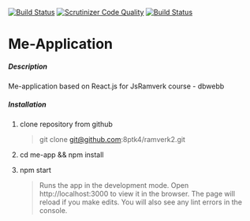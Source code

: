 [![Build Status](https://travis-ci.org/8ptk4/ramverk2.svg?branch=master)](https://travis-ci.org/8ptk4/ramverk2)
[![Scrutinizer Code Quality](https://scrutinizer-ci.com/g/8ptk4/ramverk2/badges/quality-score.png?b=master)](https://scrutinizer-ci.com/g/8ptk4/ramverk2/?branch=master)
[![Build Status](https://scrutinizer-ci.com/g/8ptk4/ramverk2/badges/build.png?b=master)](https://scrutinizer-ci.com/g/8ptk4/ramverk2/build-status/master)

# Me-Application

##### Description

Me-application based on React.js for JsRamverk course - dbwebb

##### Installation

1. clone repository from github
   > git clone git@github.com:8ptk4/ramverk2.git
2. cd me-app && npm install

3. npm start
   > Runs the app in the development mode.
   > Open http://localhost:3000 to view it in the browser.
   > The page will reload if you make edits.
   > You will also see any lint errors in the console.
